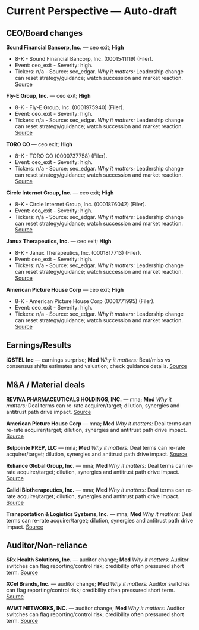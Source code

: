 # Current Perspective — Auto-draft

## CEO/Board changes

**Sound Financial Bancorp, Inc.** — ceo exit; **High**
- 8-K - Sound Financial Bancorp, Inc. (0001541119) (Filer).
- Event: ceo_exit - Severity: high.
- Tickers: n/a - Source: sec_edgar.
_Why it matters:_ Leadership change can reset strategy/guidance; watch succession and market reaction.
[Source](https://www.sec.gov/Archives/edgar/data/1541119/000092708925000162/0000927089-25-000162-index.htm)

**Fly-E Group, Inc.** — ceo exit; **High**
- 8-K - Fly-E Group, Inc. (0001975940) (Filer).
- Event: ceo_exit - Severity: high.
- Tickers: n/a - Source: sec_edgar.
_Why it matters:_ Leadership change can reset strategy/guidance; watch succession and market reaction.
[Source](https://www.sec.gov/Archives/edgar/data/1975940/000121390025089637/0001213900-25-089637-index.htm)

**TORO CO** — ceo exit; **High**
- 8-K - TORO CO (0000737758) (Filer).
- Event: ceo_exit - Severity: high.
- Tickers: n/a - Source: sec_edgar.
_Why it matters:_ Leadership change can reset strategy/guidance; watch succession and market reaction.
[Source](https://www.sec.gov/Archives/edgar/data/737758/000162828025042217/0001628280-25-042217-index.htm)

**Circle Internet Group, Inc.** — ceo exit; **High**
- 8-K - Circle Internet Group, Inc. (0001876042) (Filer).
- Event: ceo_exit - Severity: high.
- Tickers: n/a - Source: sec_edgar.
_Why it matters:_ Leadership change can reset strategy/guidance; watch succession and market reaction.
[Source](https://www.sec.gov/Archives/edgar/data/1876042/000187604225000014/0001876042-25-000014-index.htm)

**Janux Therapeutics, Inc.** — ceo exit; **High**
- 8-K - Janux Therapeutics, Inc. (0001817713) (Filer).
- Event: ceo_exit - Severity: high.
- Tickers: n/a - Source: sec_edgar.
_Why it matters:_ Leadership change can reset strategy/guidance; watch succession and market reaction.
[Source](https://www.sec.gov/Archives/edgar/data/1817713/000119312525209259/0001193125-25-209259-index.htm)

**American Picture House Corp** — ceo exit; **High**
- 8-K - American Picture House Corp (0001771995) (Filer).
- Event: ceo_exit - Severity: high.
- Tickers: n/a - Source: sec_edgar.
_Why it matters:_ Leadership change can reset strategy/guidance; watch succession and market reaction.
[Source](https://www.sec.gov/Archives/edgar/data/1771995/000149315225014301/0001493152-25-014301-index.htm)

## Earnings/Results

**iQSTEL Inc** — earnings surprise; **Med**
_Why it matters:_ Beat/miss vs consensus shifts estimates and valuation; check guidance details.
[Source](https://www.sec.gov/Archives/edgar/data/1527702/000166357725000284/0001663577-25-000284-index.htm)

## M&A / Material deals

**REVIVA PHARMACEUTICALS HOLDINGS, INC.** — mna; **Med**
_Why it matters:_ Deal terms can re-rate acquirer/target; dilution, synergies and antitrust path drive impact.
[Source](https://www.sec.gov/Archives/edgar/data/1742927/000143774925029531/0001437749-25-029531-index.htm)

**American Picture House Corp** — mna; **Med**
_Why it matters:_ Deal terms can re-rate acquirer/target; dilution, synergies and antitrust path drive impact.
[Source](https://www.sec.gov/Archives/edgar/data/1771995/000149315225014330/0001493152-25-014330-index.htm)

**Belpointe PREP, LLC** — mna; **Med**
_Why it matters:_ Deal terms can re-rate acquirer/target; dilution, synergies and antitrust path drive impact.
[Source](https://www.sec.gov/Archives/edgar/data/1807046/000149315225014328/0001493152-25-014328-index.htm)

**Reliance Global Group, Inc.** — mna; **Med**
_Why it matters:_ Deal terms can re-rate acquirer/target; dilution, synergies and antitrust path drive impact.
[Source](https://www.sec.gov/Archives/edgar/data/1812727/000149315225014298/0001493152-25-014298-index.htm)

**Calidi Biotherapeutics, Inc.** — mna; **Med**
_Why it matters:_ Deal terms can re-rate acquirer/target; dilution, synergies and antitrust path drive impact.
[Source](https://www.sec.gov/Archives/edgar/data/1855485/000149315225014293/0001493152-25-014293-index.htm)

**Transportation & Logistics Systems, Inc.** — mna; **Med**
_Why it matters:_ Deal terms can re-rate acquirer/target; dilution, synergies and antitrust path drive impact.
[Source](https://www.sec.gov/Archives/edgar/data/1463208/000149315225014291/0001493152-25-014291-index.htm)

## Auditor/Non-reliance

**SRx Health Solutions, Inc.** — auditor change; **Med**
_Why it matters:_ Auditor switches can flag reporting/control risk; credibility often pressured short term.
[Source](https://www.sec.gov/Archives/edgar/data/1471727/000149315225014303/0001493152-25-014303-index.htm)

**XCel Brands, Inc.** — auditor change; **Med**
_Why it matters:_ Auditor switches can flag reporting/control risk; credibility often pressured short term.
[Source](https://www.sec.gov/Archives/edgar/data/1083220/000110465925091675/0001104659-25-091675-index.htm)

**AVIAT NETWORKS, INC.** — auditor change; **Med**
_Why it matters:_ Auditor switches can flag reporting/control risk; credibility often pressured short term.
[Source](https://www.sec.gov/Archives/edgar/data/1377789/000137778925000084/0001377789-25-000084-index.htm)
